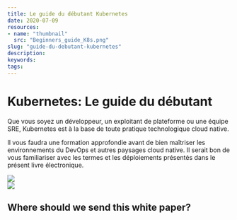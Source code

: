 ```yaml
---
title: Le guide du débutant Kubernetes
date: 2020-07-09
resources:
- name: "thumbnail"
  src: "Beginners_guide_K8s.png"
slug: "guide-du-debutant-kubernetes"
description:
keywords:
tags:
---
```



<div class="landing-page">
    <!-- hero -->
    <div class="hero jumbotron reading-landing jumbotron-fluid">
        <div class="container-fluid">
            <div class="row">
                <div class="col-xl-6 offset-xl-2 col-lg-10 offset-lg-1 col-md-12">
                    <h1 class="display-4">Kubernetes: Le guide du débutant</h1>
                </div>
            </div>
        </div>
    </div>
    <div class="main-content">
        <div class="row">
            <div class="col-xl-4 offset-xl-2 without-bottom-line">
                <div class="workshop-prerequisites">
                       <p>Que vous soyez un développeur, un exploitant de plateforme ou une équipe SRE, Kubernetes est à la base de toute pratique technologique cloud native.</p>
                    <p>Il vous faudra une formation approfondie avant de bien maîtriser les environnements du DevOps et autres paysages cloud native. Il serait bon de vous familiariser avec les termes et les déploiements présentés dans le présent livre électronique.
</p>
                </div>
            </div>
                <div class="col-xl-4 offset-xl-0 white-paper-image">
                <img src="/images/white-papers/beginners-guide-kubernetes-fr.png">
            </div>
        </div>
            </div>
        </div>
    </div>
    <!-- contact us -->
    <div class="contact-us-card">
        <div class="row">
            <div class="col-xl-8 offset-xl-2 col-lg-10 offset-lg-1 col-md-12 col-sm-12 col-xs-12">
                <img src="/images/single-line-arrows.png">
            </div>
            <div
                class="col-xl-3 offset-xl-3 col-lg-3 offset-lg-1 col-md-10 offset-md-1 col-sm-10 offset-sm-1 col-xs-12">
                <h2>Where should we send this white paper?</h2>
            </div>
            <div
                class="col-xl-5 offset-xl-0 col-lg-6 offset-lg-1 col-md-8 offset-md-2 col-sm-10 offset-sm-1 col-xs-12 general-contact-form">
                <!--[if lte IE 8]>
<script charset="utf-8" type="text/javascript" src="//js.hsforms.net/forms/v2-legacy.js"></script>
<![endif]-->
<script charset="utf-8" type="text/javascript" src="//js.hsforms.net/forms/v2.js"></script>
<script>
  hbspt.forms.create({
	portalId: "732832",
	formId: "7202786a-3fcd-4f86-a136-a3cc0fa5e0fb"
});
</script>
            </div>
        </div>
    </div>
</div>